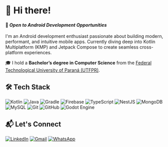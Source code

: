 # 👋 Hi there!

#### 🎯 *Open to Android Development Opportunities*  
I'm an Android development enthusiast passionate about building modern, performant, and intuitive mobile apps. Currently diving deep into Kotlin Multiplatform (KMP) and Jetpack Compose to create seamless cross-platform experiences.

🎓 I hold a **Bachelor’s degree in Computer Science** from the [Federal Technological University of Paraná (UTFPR)](http://www.utfpr.edu.br/campus/pontagrossa).

## 🛠️ Tech Stack

![Kotlin](https://img.shields.io/badge/kotlin-%237F52FF.svg?style=for-the-badge&logo=kotlin&logoColor=white) ![Java](https://img.shields.io/badge/java-%23ED8B00.svg?style=for-the-badge&logo=openjdk&logoColor=white) ![Gradle](https://img.shields.io/badge/Gradle-02303A.svg?style=for-the-badge&logo=Gradle&logoColor=white) ![Firebase](https://img.shields.io/badge/firebase-%23039BE5.svg?style=for-the-badge&logo=firebase) ![TypeScript](https://img.shields.io/badge/typescript-%23007ACC.svg?style=for-the-badge&logo=typescript&logoColor=white) ![NestJS](https://img.shields.io/badge/nestjs-%23E0234E.svg?style=for-the-badge&logo=nestjs&logoColor=white) ![MongoDB](https://img.shields.io/badge/MongoDB-%234ea94b.svg?style=for-the-badge&logo=mongodb&logoColor=white) ![MySQL](https://img.shields.io/badge/mysql-4479A1.svg?style=for-the-badge&logo=mysql&logoColor=white) ![Git](https://img.shields.io/badge/git-%23F05033.svg?style=for-the-badge&logo=git&logoColor=white) ![GitHub](https://img.shields.io/badge/github-%23121011.svg?style=for-the-badge&logo=github&logoColor=white) ![Godot Engine](https://img.shields.io/badge/GODOT-%23FFFFFF.svg?style=for-the-badge&logo=godot-engine)

## 📬 Let's Connect
[![LinkedIn](https://img.shields.io/badge/LinkedIn-blue?style=for-the-badge&logo=linkedin&logoColor=white)](https://www.linkedin.com/in/gabrielsauter/)
[![Gmail](https://img.shields.io/badge/Gmail-D14836?style=for-the-badge&logo=gmail&logoColor=white)](mailto:gabriel.andrade.sauter@gmail.com)
[![WhatsApp](https://img.shields.io/badge/WhatsApp-25D366?style=for-the-badge&logo=whatsapp&logoColor=white)](https://wa.me/5542999971646)

<!-- <img align="right" src="https://user-images.githubusercontent.com/99730281/156256474-161a7806-cbc3-4fb6-9296-4c63421dc25b.gif" width="250" height="250" /> -->
